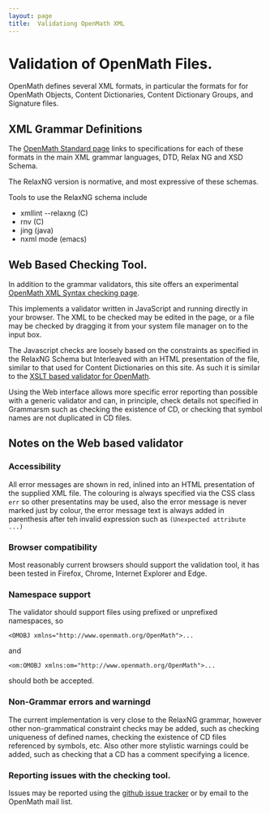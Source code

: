 ```yaml
---
layout: page
title:  Validationg OpenMath XML
---
```


# Validation of OpenMath Files.

OpenMath defines several XML formats, in particular the formats for for OpenMath Objects,
Content Dictionaries, Content Dictionary Groups, and Signature files.

## XML Grammar Definitions

The [OpenMath Standard page](/standard/om20-editors-draft/#schema) links to specifications for each of these formats 
in the main XML grammar languages, DTD, Relax NG and XSD Schema. 

The RelaxNG version is normative, and most expressive of these schemas. 

Tools to use the RelaxNG schema include

  * xmllint --relaxng (C)
  * rnv (C)
  * jing (java)
  * nxml mode (emacs)

## Web Based Checking Tool.
In addition to the grammar validators, this site offers an experimental
[OpenMath XML Syntax checking page](/cd/check.html).

This implements a validator written in JavaScript and running directly in your browser.
The XML to be checked may be edited in the page, or a file may be checked by dragging it 
from your system file manager on to the input box.

The Javascript checks are loosely based on the constraints as specified in the RelaxNG Schema but
Interleaved with an HTML presentation of the file, similar to that used for Content Dictionaries
on this site. As such it is similar to the
[XSLT based validator for OpenMath](https://github.com/OpenMath/CDSs/lib/xsl/omvalidate.xsl).

Using the Web interface allows more specific error reporting than possible with a generic validator
and can, in principle, check details not specified in Grammarsm such as checking the existence of CD, or checking that symbol 
names are not duplicated in CD files.


## Notes on the Web based validator
### Accessibility
All error messages are shown in red, inlined into an HTML presentation of the supplied XML file.
The colouring is always specified via the CSS class `err` so other presentatins may be used, also the 
error message is never marked just by colour, the error message text is always added in parenthesis after teh 
invalid expression such as `(Unexpected attribute ...)`

### Browser compatibility
Most reasonably current browsers should support the validation tool, it has been tested in Firefox,
Chrome, Internet Explorer and Edge.

### Namespace support
The validator should support files using prefixed or unprefixed namespaces, so 

`<OMOBJ xmlns="http://www.openmath.org/OpenMath">...` 

and 

`<om:OMOBJ xmlns:om="http://www.openmath.org/OpenMath">...`

should both be accepted.

### Non-Grammar errors and warningd
The current implementation is very close to the RelaxNG grammar,
however other non-grammatical constraint checks may be added, such as checking uniqueness of defined names, 
checking the existence of CD files referenced by symbols, etc. Also other more stylistic warnings could be added,
such as checking that a CD has a comment specifying a licence.

### Reporting issues with the checking tool.
Issues may be reported using the [github issue tracker](https://github.com/OpenMath/OpenMath.github.io/issues)
or by email to the OpenMath mail list.

 
